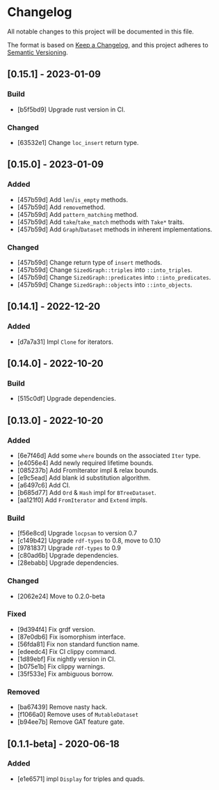 # Changelog

All notable changes to this project will be documented in this file.

The format is based on [Keep a Changelog](https://keepachangelog.com/en/1.0.0/),
and this project adheres to [Semantic Versioning](https://semver.org/spec/v2.0.0.html).

## [0.15.1] - 2023-01-09

### Build

- [b5f5bd9] Upgrade rust version in CI.

### Changed

- [63532e1] Change `loc_insert` return type.

## [0.15.0] - 2023-01-09

### Added

- [457b59d] Add `len`/`is_empty` methods.
- [457b59d] Add `remove`method.
- [457b59d] Add `pattern_matching` method.
- [457b59d] Add `take`/`take_match` methods with `Take*` traits.
- [457b59d] Add `Graph`/`Dataset` methods in inherent implementations.

### Changed

- [457b59d] Change return type of `insert` methods.
- [457b59d] Change `SizedGraph::triples` into `::into_triples`.
- [457b59d] Change `SizedGraph::predicates` into `::into_predicates`.
- [457b59d] Change `SizedGraph::objects` into `::into_objects`.

## [0.14.1] - 2022-12-20

### Added

- [d7a7a31] Impl `Clone` for iterators.

## [0.14.0] - 2022-10-20

### Build

- [515c0df] Upgrade dependencies.

## [0.13.0] - 2022-10-20

### Added

- [6e7f46d] Add some `where` bounds on the associated `Iter` type.
- [e4056e4] Add newly required lifetime bounds.
- [085237b] Add FromIterator impl & relax bounds.
- [e9c5ead] Add blank id substitution algorithm.
- [a6497c6] Add CI.
- [b685d77] Add `Ord` & `Hash` impl for `BTreeDataset`.
- [aa121f0] Add `FromIterator` and `Extend` impls.

### Build

- [f56e8cd] Upgrade `locpsan` to version 0.7
- [c149b42] Upgrade `rdf-types` to 0.8, move to 0.10
- [9781837] Upgrade `rdf-types` to 0.9
- [c80ad6b] Upgrade dependencies.
- [28ebabb] Upgrade dependencies.

### Changed

- [2062e24] Move to 0.2.0-beta

### Fixed

- [9d394f4] Fix grdf version.
- [87e0db6] Fix isomorphism interface.
- [56fda81] Fix non standard function name.
- [edeedc4] Fix CI clippy command.
- [1d89ebf] Fix nightly version in CI.
- [b075e1b] Fix clippy warnings.
- [35f533e] Fix ambiguous borrow.

### Removed

- [ba67439] Remove nasty hack.
- [f1066a0] Remove uses of `MutableDataset`
- [b94ee7b] Remove GAT feature gate.

## [0.1.1-beta] - 2020-06-18

### Added

- [e1e6571] impl `Display` for triples and quads.

